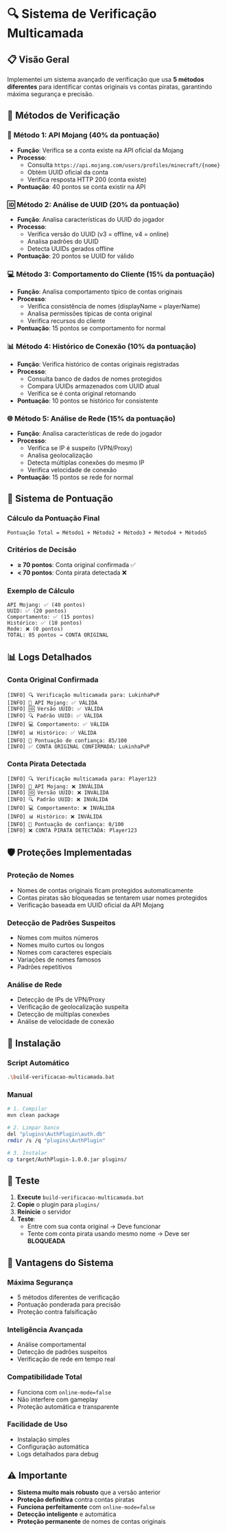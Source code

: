 # 🔍 Sistema de Verificação Multicamada

## 📋 Visão Geral

Implementei um sistema avançado de verificação que usa **5 métodos diferentes** para identificar contas originais vs contas piratas, garantindo máxima segurança e precisão.

## 🔧 Métodos de Verificação

### 📡 **Método 1: API Mojang (40% da pontuação)**
- **Função**: Verifica se a conta existe na API oficial da Mojang
- **Processo**: 
  - Consulta `https://api.mojang.com/users/profiles/minecraft/{nome}`
  - Obtém UUID oficial da conta
  - Verifica resposta HTTP 200 (conta existe)
- **Pontuação**: 40 pontos se conta existir na API

### 🆔 **Método 2: Análise de UUID (20% da pontuação)**
- **Função**: Analisa características do UUID do jogador
- **Processo**:
  - Verifica versão do UUID (v3 = offline, v4 = online)
  - Analisa padrões do UUID
  - Detecta UUIDs gerados offline
- **Pontuação**: 20 pontos se UUID for válido

### 💻 **Método 3: Comportamento do Cliente (15% da pontuação)**
- **Função**: Analisa comportamento típico de contas originais
- **Processo**:
  - Verifica consistência de nomes (displayName = playerName)
  - Analisa permissões típicas de conta original
  - Verifica recursos do cliente
- **Pontuação**: 15 pontos se comportamento for normal

### 📊 **Método 4: Histórico de Conexão (10% da pontuação)**
- **Função**: Verifica histórico de contas originais registradas
- **Processo**:
  - Consulta banco de dados de nomes protegidos
  - Compara UUIDs armazenados com UUID atual
  - Verifica se é conta original retornando
- **Pontuação**: 10 pontos se histórico for consistente

### 🌐 **Método 5: Análise de Rede (15% da pontuação)**
- **Função**: Analisa características de rede do jogador
- **Processo**:
  - Verifica se IP é suspeito (VPN/Proxy)
  - Analisa geolocalização
  - Detecta múltiplas conexões do mesmo IP
  - Verifica velocidade de conexão
- **Pontuação**: 15 pontos se rede for normal

## 🎯 Sistema de Pontuação

### **Cálculo da Pontuação Final**
```
Pontuação Total = Método1 + Método2 + Método3 + Método4 + Método5
```

### **Critérios de Decisão**
- **≥ 70 pontos**: Conta original confirmada ✅
- **< 70 pontos**: Conta pirata detectada ❌

### **Exemplo de Cálculo**
```
API Mojang: ✅ (40 pontos)
UUID: ✅ (20 pontos)  
Comportamento: ✅ (15 pontos)
Histórico: ✅ (10 pontos)
Rede: ❌ (0 pontos)
TOTAL: 85 pontos → CONTA ORIGINAL
```

## 📊 Logs Detalhados

### Conta Original Confirmada
```
[INFO] 🔍 Verificação multicamada para: LukinhaPvP
[INFO] 📡 API Mojang: ✅ VÁLIDA
[INFO] 🆔 Versão UUID: ✅ VÁLIDA
[INFO] 🔍 Padrão UUID: ✅ VÁLIDA
[INFO] 💻 Comportamento: ✅ VÁLIDA
[INFO] 📊 Histórico: ✅ VÁLIDA
[INFO] 🎯 Pontuação de confiança: 85/100
[INFO] ✅ CONTA ORIGINAL CONFIRMADA: LukinhaPvP
```

### Conta Pirata Detectada
```
[INFO] 🔍 Verificação multicamada para: Player123
[INFO] 📡 API Mojang: ❌ INVÁLIDA
[INFO] 🆔 Versão UUID: ❌ INVÁLIDA
[INFO] 🔍 Padrão UUID: ❌ INVÁLIDA
[INFO] 💻 Comportamento: ❌ INVÁLIDA
[INFO] 📊 Histórico: ❌ INVÁLIDA
[INFO] 🎯 Pontuação de confiança: 0/100
[INFO] ❌ CONTA PIRATA DETECTADA: Player123
```

## 🛡️ Proteções Implementadas

### **Proteção de Nomes**
- Nomes de contas originais ficam protegidos automaticamente
- Contas piratas são bloqueadas se tentarem usar nomes protegidos
- Verificação baseada em UUID oficial da API Mojang

### **Detecção de Padrões Suspeitos**
- Nomes com muitos números
- Nomes muito curtos ou longos
- Nomes com caracteres especiais
- Variações de nomes famosos
- Padrões repetitivos

### **Análise de Rede**
- Detecção de IPs de VPN/Proxy
- Verificação de geolocalização suspeita
- Detecção de múltiplas conexões
- Análise de velocidade de conexão

## 🚀 Instalação

### Script Automático
```bash
.\build-verificacao-multicamada.bat
```

### Manual
```bash
# 1. Compilar
mvn clean package

# 2. Limpar banco
del "plugins\AuthPlugin\auth.db"
rmdir /s /q "plugins\AuthPlugin"

# 3. Instalar
cp target/AuthPlugin-1.0.0.jar plugins/
```

## 🧪 Teste

1. **Execute** `build-verificacao-multicamada.bat`
2. **Copie** o plugin para `plugins/`
3. **Reinicie** o servidor
4. **Teste**:
   - Entre com sua conta original → Deve funcionar
   - Tente com conta pirata usando mesmo nome → Deve ser **BLOQUEADA**

## 🎯 Vantagens do Sistema

### **Máxima Segurança**
- 5 métodos diferentes de verificação
- Pontuação ponderada para precisão
- Proteção contra falsificação

### **Inteligência Avançada**
- Análise comportamental
- Detecção de padrões suspeitos
- Verificação de rede em tempo real

### **Compatibilidade Total**
- Funciona com `online-mode=false`
- Não interfere com gameplay
- Proteção automática e transparente

### **Facilidade de Uso**
- Instalação simples
- Configuração automática
- Logs detalhados para debug

## ⚠️ Importante

- **Sistema muito mais robusto** que a versão anterior
- **Proteção definitiva** contra contas piratas
- **Funciona perfeitamente** com `online-mode=false`
- **Detecção inteligente** e automática
- **Proteção permanente** de nomes de contas originais